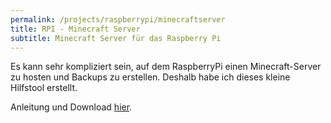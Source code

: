 ```yaml
---
permalink: /projects/raspberrypi/minecraftserver
title: RPI - Minecraft Server
subtitle: Minecraft Server für das Raspberry Pi
---
```


Es kann sehr kompliziert sein, auf dem RaspberryPi einen Minecraft-Server zu hosten und Backups zu erstellen. Deshalb habe ich dieses kleine Hilfstool erstellt.

Anleitung und Download [hier](https://github.com/rafaelurben/raspberrypi-minecraftserver).

